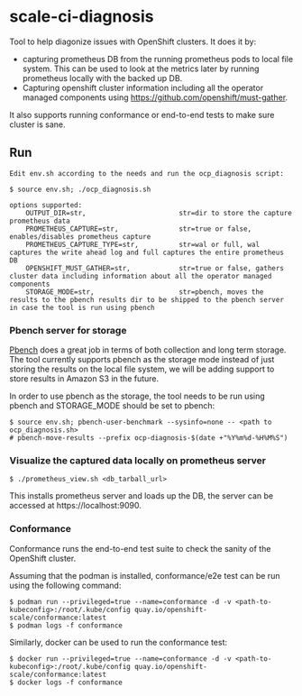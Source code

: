 # scale-ci-diagnosis

Tool to help diagonize issues with OpenShift clusters. It does it by:
- capturing prometheus DB from the running prometheus pods to local file system. This can be used to look at the metrics later by running prometheus locally with the backed up DB.
- Capturing openshift cluster information including  all the operator managed components using https://github.com/openshift/must-gather.

It also supports running conformance or end-to-end tests to make sure cluster is sane.

## Run
```
Edit env.sh according to the needs and run the ocp_diagnosis script:

$ source env.sh; ./ocp_diagnosis.sh

options supported:
	OUTPUT_DIR=str,                       str=dir to store the capture prometheus data
	PROMETHEUS_CAPTURE=str,               str=true or false, enables/disables prometheus capture
	PROMETHEUS_CAPTURE_TYPE=str,          str=wal or full, wal captures the write ahead log and full captures the entire prometheus DB
	OPENSHIFT_MUST_GATHER=str,            str=true or false, gathers cluster data including information about all the operator managed components
	STORAGE_MODE=str,                     str=pbench, moves the results to the pbench results dir to be shipped to the pbench server in case the tool is run using pbench
```

### Pbench server for storage
[Pbench](https://github.com/distributed-system-analysis/pbench.git) does a great job in terms of both collection and long term storage. The tool currently supports pbench as the storage mode instead of just storing the results on the local file system, we will be adding support to store results in Amazon S3 in the future.

In order to use pbench as the storage, the tool needs to be run using pbench and STORAGE_MODE should be set to pbench:

```
$ source env.sh; pbench-user-benchmark --sysinfo=none -- <path to ocp_diagnosis.sh>
# pbench-move-results --prefix ocp-diagnosis-$(date +"%Y%m%d-%H%M%S")
```

### Visualize the captured data locally on prometheus server
```
$ ./prometheus_view.sh <db_tarball_url>
```
This installs prometheus server and loads up the DB, the server can be accessed at https://localhost:9090.


### Conformance

Conformance runs the end-to-end test suite to check the sanity of the OpenShift cluster.

Assuming that the podman is installed, conformance/e2e test can be run using the following command:
```
$ podman run --privileged=true --name=conformance -d -v <path-to-kubeconfig>:/root/.kube/config quay.io/openshift-scale/conformance:latest
$ podman logs -f conformance
```

Similarly, docker can be used to run the conformance test:
```
$ docker run --privileged=true --name=conformance -d -v <path-to-kubeconfig>:/root/.kube/config quay.io/openshift-scale/conformance:latest
$ docker logs -f conformance
```
